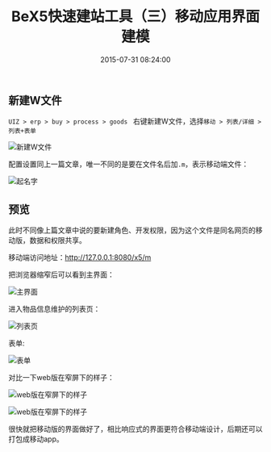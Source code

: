 ﻿---
layout: post
title:  BeX5快速建站工具（三）移动应用界面建模
date:   2015-07-31 08:24:00
category: [ERP,BeX5]
tags: [ERP,BeX5,Web,HTML5,BootStrap]
---

## 新建W文件
`UIZ > erp > buy > process > goods ` 右键新建W文件，选择`移动 > 列表/详细 > 列表+表单 ` 

<!--more-->

![新建W文件][2]

配置设置同上一篇文章，唯一不同的是要在文件名后加`.m`，表示移动端文件：

![起名字][3]

## 预览

此时不同像上篇文章中说的要新建角色、开发权限，因为这个文件是同名网页的移动版，数据和权限共享。

移动端访问地址：http://127.0.0.1:8080/x5/m

把浏览器缩窄后可以看到主界面：

![主界面][4]

进入物品信息维护的列表页：

![列表页][5]

表单:

![表单][6]

对比一下web版在窄屏下的样子：

![web版在窄屏下的样子][7]

![web版在窄屏下的样子][8]

很快就把移动版的界面做好了，相比响应式的界面更符合移动端设计，后期还可以打包成移动app。


  [1]: http://77g54f.com1.z0.glb.clouddn.com/QQ20150729100950.png?imageView2/1/q/100|watermark/1/image/aHR0cDovLzc3ZzU0Zi5jb20xLnowLmdsYi5jbG91ZGRuLmNvbS9sYWtlcjEucG5n/dissolve/100/gravity/South/dy/10
  [2]: http://77g54f.com1.z0.glb.clouddn.com/QQ20150729100950.png?imageView2/1/q/100|watermark/1/image/aHR0cDovLzc3ZzU0Zi5jb20xLnowLmdsYi5jbG91ZGRuLmNvbS9sYWtlcjEucG5n/dissolve/100/gravity/South/dy/10
  [3]: http://77g54f.com1.z0.glb.clouddn.com/QQ20150729101058.png?imageView2/1/q/100|watermark/1/image/aHR0cDovLzc3ZzU0Zi5jb20xLnowLmdsYi5jbG91ZGRuLmNvbS9sYWtlcjEucG5n/dissolve/100/gravity/South/dy/10
  [4]: http://77g54f.com1.z0.glb.clouddn.com/QQ20150729101213.png?imageView2/1/q/100|watermark/1/image/aHR0cDovLzc3ZzU0Zi5jb20xLnowLmdsYi5jbG91ZGRuLmNvbS9sYWtlcjEucG5n/dissolve/100/gravity/South/dy/10
  [5]: http://77g54f.com1.z0.glb.clouddn.com/QQ20150729101551.png?imageView2/1/q/100|watermark/1/image/aHR0cDovLzc3ZzU0Zi5jb20xLnowLmdsYi5jbG91ZGRuLmNvbS9sYWtlcjEucG5n/dissolve/100/gravity/South/dy/10
  [6]: http://77g54f.com1.z0.glb.clouddn.com/QQ20150729101606.png?imageView2/1/q/100|watermark/1/image/aHR0cDovLzc3ZzU0Zi5jb20xLnowLmdsYi5jbG91ZGRuLmNvbS9sYWtlcjEucG5n/dissolve/100/gravity/South/dy/10
  [7]: http://77g54f.com1.z0.glb.clouddn.com/QQ20150729101659.png?imageView2/1/q/100|watermark/1/image/aHR0cDovLzc3ZzU0Zi5jb20xLnowLmdsYi5jbG91ZGRuLmNvbS9sYWtlcjEucG5n/dissolve/100/gravity/South/dy/10
  [8]: http://77g54f.com1.z0.glb.clouddn.com/QQ20150729101736.png?imageView2/1/q/100|watermark/1/image/aHR0cDovLzc3ZzU0Zi5jb20xLnowLmdsYi5jbG91ZGRuLmNvbS9sYWtlcjEucG5n/dissolve/100/gravity/South/dy/10